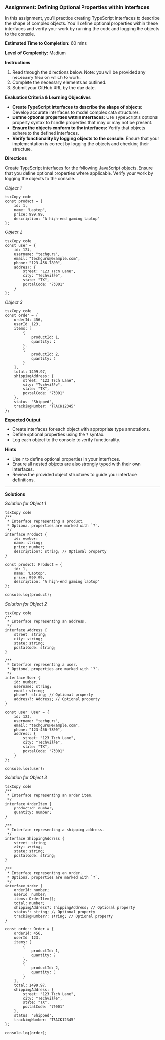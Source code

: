 ### Assignment: Defining Optional Properties within Interfaces

In this assignment, you'll practice creating TypeScript interfaces to describe the shape of complex objects. You'll define optional properties within these interfaces and verify your work by running the code and logging the objects to the console.

**Estimated Time to Completion:** 60 mins

**Level of Complexity:** Medium

**Instructions**

1. Read through the directions below. Note: you will be provided any necessary files on which to work.
2. Complete the necessary elements as outlined.
3. Submit your GitHub URL by the due date.

**Evaluation Criteria & Learning Objectives**

- **Create TypeScript interfaces to describe the shape of objects:** Develop accurate interfaces to model complex data structures.
- **Define optional properties within interfaces:** Use TypeScript's optional property syntax to handle properties that may or may not be present.
- **Ensure the objects conform to the interfaces:** Verify that objects adhere to the defined interfaces.
- **Verify functionality by logging objects to the console:** Ensure that your implementation is correct by logging the objects and checking their structure.

**Directions**

Create TypeScript interfaces for the following JavaScript objects. Ensure that you define optional properties where applicable. Verify your work by logging the objects to the console.

*Object 1*

```tsx
tsxCopy code
const product = {
    id: 1,
    name: "Laptop",
    price: 999.99,
    description: "A high-end gaming laptop"
};

```

*Object 2*

```tsx
tsxCopy code
const user = {
    id: 123,
    username: "techguru",
    email: "techguru@example.com",
    phone: "123-456-7890",
    address: {
        street: "123 Tech Lane",
        city: "Techville",
        state: "TX",
        postalCode: "75001"
    }
};

```

*Object 3*

```tsx
tsxCopy code
const order = {
    orderId: 456,
    userId: 123,
    items: [
        {
            productId: 1,
            quantity: 2
        },
        {
            productId: 2,
            quantity: 1
        }
    ],
    total: 1499.97,
    shippingAddress: {
        street: "123 Tech Lane",
        city: "Techville",
        state: "TX",
        postalCode: "75001"
    },
    status: "Shipped",
    trackingNumber: "TRACK12345"
};

```

**Expected Output**

- Create interfaces for each object with appropriate type annotations.
- Define optional properties using the `?` syntax.
- Log each object to the console to verify functionality.

**Hints**

- Use `?` to define optional properties in your interfaces.
- Ensure all nested objects are also strongly typed with their own interfaces.
- Review the provided object structures to guide your interface definitions.

---

**Solutions**

*Solution for Object 1*

```tsx
tsxCopy code
/**
 * Interface representing a product.
 * Optional properties are marked with `?`.
 */
interface Product {
    id: number;
    name: string;
    price: number;
    description?: string; // Optional property
}

const product: Product = {
    id: 1,
    name: "Laptop",
    price: 999.99,
    description: "A high-end gaming laptop"
};

console.log(product);

```

*Solution for Object 2*

```tsx
tsxCopy code
/**
 * Interface representing an address.
 */
interface Address {
    street: string;
    city: string;
    state: string;
    postalCode: string;
}

/**
 * Interface representing a user.
 * Optional properties are marked with `?`.
 */
interface User {
    id: number;
    username: string;
    email: string;
    phone?: string; // Optional property
    address?: Address; // Optional property
}

const user: User = {
    id: 123,
    username: "techguru",
    email: "techguru@example.com",
    phone: "123-456-7890",
    address: {
        street: "123 Tech Lane",
        city: "Techville",
        state: "TX",
        postalCode: "75001"
    }
};

console.log(user);

```

*Solution for Object 3*

```tsx
tsxCopy code
/**
 * Interface representing an order item.
 */
interface OrderItem {
    productId: number;
    quantity: number;
}

/**
 * Interface representing a shipping address.
 */
interface ShippingAddress {
    street: string;
    city: string;
    state: string;
    postalCode: string;
}

/**
 * Interface representing an order.
 * Optional properties are marked with `?`.
 */
interface Order {
    orderId: number;
    userId: number;
    items: OrderItem[];
    total: number;
    shippingAddress?: ShippingAddress; // Optional property
    status?: string; // Optional property
    trackingNumber?: string; // Optional property
}

const order: Order = {
    orderId: 456,
    userId: 123,
    items: [
        {
            productId: 1,
            quantity: 2
        },
        {
            productId: 2,
            quantity: 1
        }
    ],
    total: 1499.97,
    shippingAddress: {
        street: "123 Tech Lane",
        city: "Techville",
        state: "TX",
        postalCode: "75001"
    },
    status: "Shipped",
    trackingNumber: "TRACK12345"
};

console.log(order);

```